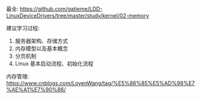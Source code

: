 最全: https://github.com/gatieme/LDD-LinuxDeviceDrivers/tree/master/study/kernel/02-memory

建议学习过程:

1. 服务器架构、存储方式
2. 内存模型以及基本概念
3. 分页机制
4. Linux 基本启动流程、初始化流程


内存管理: https://www.cnblogs.com/LoyenWang/tag/%E5%86%85%E5%AD%98%E7%AE%A1%E7%90%86/



